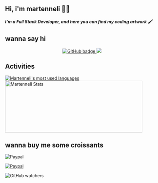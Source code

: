 ## Hi, i'm martenneli 👋🏼

##### I'm a Full Stack Developer, and here you can find my coding artwork 🖌️


## wanna say hi

<p align="center">
  <a href="https://github.com/martenneli?tab=followers">
    <img src="https://img.shields.io/github/followers/martenneli?label=Followers&logo=GitHub&style=for-the-badge" alt="GitHub badge" />
  </a>
  <a href="http://twitter.com/itsmebsimo">
    <img src="https://img.shields.io/twitter/follow/itsmebsimo?label=Twitter&logo=twitter&style=for-the-badge" />
  </a>
</p>

## Activities

<a href="https://github.com/martenneli/">
  <img align="center" src="https://github-readme-stats.vercel.app/api/top-langs/?username=martenneli&layout=compact&theme=omni&hide=html,css" alt="Martenneli's most used languages" />
</a>
<a href="https://github.com/martenneli/">
  <img align="center" height=170 width=450 src="https://github-readme-stats.vercel.app/api?username=martenneli&show_icons=true&theme=omni&count_private=true&include_all_commits=true" alt="Martenneli Stats" />
</a>

## wanna buy me some croissants

<img alt="Paypal" src="https://img.shields.io/badge/Buy%20me%20some%20croissants-005EA6?style=for-the-badge=appveyor=paypal&logoColor=fff&link=https://www.paypal.me/Belcheikh/" >

[![Paypal](https://img.shields.io/badge/Buy%20me%20a%20croissants-005EA6?style=for-the-badge&logo=appveyor&link=https://www.paypal.me/Belcheikh/)](https://www.paypal.me/Belcheikh/)
  
<img alt="GitHub watchers" src="https://img.shields.io/github/watchers/martenneli/martenneli?label=Profile%20Views&style=for-the-badge">